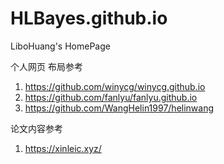 # HLBayes.github.io
LiboHuang's HomePage

个人网页 布局参考
1. https://github.com/winycg/winycg.github.io
2. https://github.com/fanlyu/fanlyu.github.io
3. https://github.com/WangHelin1997/helinwang

论文内容参考
1. https://xinleic.xyz/
